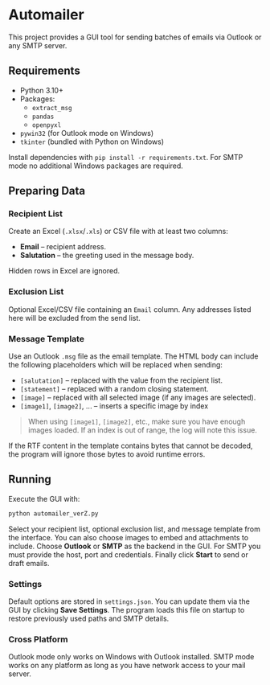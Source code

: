# Automailer

This project provides a GUI tool for sending batches of emails via Outlook or any SMTP server.

## Requirements
- Python 3.10+
- Packages:
  - `extract_msg`
  - `pandas`
  - `openpyxl`
- `pywin32` (for Outlook mode on Windows)
- `tkinter` (bundled with Python on Windows)

Install dependencies with `pip install -r requirements.txt`.
For SMTP mode no additional Windows packages are required.

## Preparing Data
### Recipient List
Create an Excel (`.xlsx`/`.xls`) or CSV file with at least two columns:

- **Email** – recipient address.
- **Salutation** – the greeting used in the message body.

Hidden rows in Excel are ignored.

### Exclusion List
Optional Excel/CSV file containing an `Email` column. Any addresses listed
here will be excluded from the send list.

### Message Template
Use an Outlook `.msg` file as the email template. The HTML body can include the
following placeholders which will be replaced when sending:

- `[salutation]` – replaced with the value from the recipient list.
- `[statement]` – replaced with a random closing statement.
- `[image]` – replaced with all selected image (if any images are selected).
- `[image1]`, `[image2]`, ... – inserts a specific image by index

 > When using `[image1]`, `[image2]`, etc., make sure you have enough images loaded. 
 > If an index is out of range, the log will note this issue.

If the RTF content in the template contains bytes that cannot be decoded,
the program will ignore those bytes to avoid runtime errors.

## Running
Execute the GUI with:

```bash
python automailer_verZ.py
```

Select your recipient list, optional exclusion list, and message template from
the interface. You can also choose images to embed and attachments to include.
Choose **Outlook** or **SMTP** as the backend in the GUI.
For SMTP you must provide the host, port and credentials.
Finally click **Start** to send or draft emails.

### Settings
Default options are stored in `settings.json`. You can update them via the GUI
by clicking **Save Settings**. The program loads this file on startup to restore
previously used paths and SMTP details.

### Cross Platform
Outlook mode only works on Windows with Outlook installed.
SMTP mode works on any platform as long as you have network access to your mail server.
